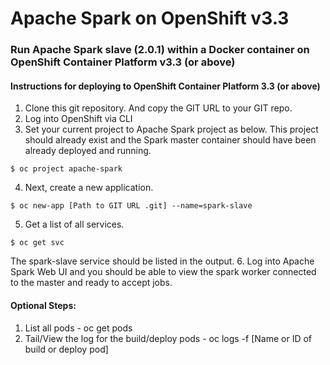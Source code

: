 # Apache Spark on OpenShift v3.3
### Run Apache Spark slave (2.0.1) within a Docker container on OpenShift Container Platform v3.3 (or above)

#### Instructions for deploying to OpenShift Container Platform 3.3 (or above)
1. Clone this git repository.  And copy the GIT URL to your GIT repo.  
2. Log into OpenShift via CLI  
3. Set your current project to Apache Spark project as below. This project should already exist and the Spark master container should have been already deployed and running.
  ```
  $ oc project apache-spark
  ```
4. Next, create a new application.  
  ```
  $ oc new-app [Path to GIT URL .git] --name=spark-slave  
  ```
5. Get a list of all services.  
  ```
  $ oc get svc
  ```
  The spark-slave service should be listed in the output.
6. Log into Apache Spark Web UI and you should be able to view the spark worker connected to the master and ready to accept jobs.

#### Optional Steps:
1. List all pods - oc get pods  
2. Tail/View the log for the build/deploy pods - oc logs -f [Name or ID of build or deploy pod]  

